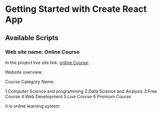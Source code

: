 # Getting Started with Create React App

## Available Scripts

<h3>Web site name: Online Course</h3>

In the project live site link: [online Course](https://web-online-course-3bef4.web.app/).

Website overview:

Course Category Name:

1.Computer Science and programming
2.Data Science and Analysis
3.Free Course
4.Web Development
5.Live Course
6.Premium Course

it is online learning system 




